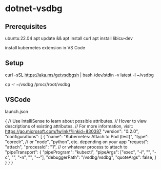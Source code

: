 # dotnet-vsdbg

## Prerequisites

ubuntu:22.04
apt update && apt install curl
apt install libicu-dev

install kubernetes extension in VS Code

## Setup

curl -sSL https://aka.ms/getvsdbgsh | bash /dev/stdin -v latest -l ~/vsdbg

cp -r ~/vsdbg /proc/<pid>/root/vsdbg

## VSCode

launch.json

{
    // Use IntelliSense to learn about possible attributes.
    // Hover to view descriptions of existing attributes.
    // For more information, visit: https://go.microsoft.com/fwlink/?linkid=830387
    "version": "0.2.0",
    "configurations": [
        {
            "name": "Kubernetes: Attach to Pod (test)",
            "type": "coreclr",                     // or "node", "python", etc. depending on your app
            "request": "attach",
            "processId": "1",                // or whatever process to attach to
            "pipeTransport": {
                "pipeProgram": "kubectl",
                "pipeArgs": ["exec", "-i", "<pod name>", "-c", "<container name>", "-n", "<namespace>", "--"],
                "debuggerPath": "/vsdbg/vsdbg",
                "quoteArgs": false,
            }
        }
    }
}
